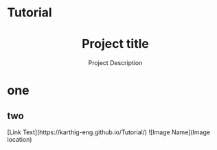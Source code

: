 # Tutorial
<h1 align="center">Project title</h1>
<p align="center">Project Description</p>

<h1>one</h1>
<h2>two</h2>
[Link Text](https://karthig-eng.github.io/Tutorial/)
![Image Name](Image location)
  
